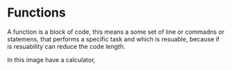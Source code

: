 # Functions

A function is a block of code, this means a some set of line or commadns or statemens, that performs a specific task and which is resuable, because if is resuability can reduce the code length.




In this image have a calculator, 
